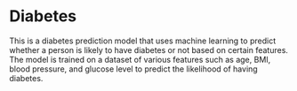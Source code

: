# Diabetes

This is a diabetes prediction model that uses machine learning to predict whether a person is likely to have diabetes or not based on certain features. The model is trained on a dataset of various features such as age, BMI, blood pressure, and glucose level to predict the likelihood of having diabetes.
